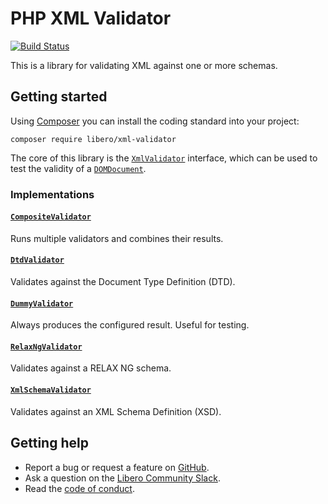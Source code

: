 PHP XML Validator
=================

[![Build Status](https://travis-ci.com/libero/xml-validator.svg?branch=master)](https://travis-ci.com/libero/xml-validator)

This is a library for validating XML against one or more schemas.

Getting started
---------------

Using [Composer](https://getcomposer.org/) you can install the coding standard into your project:

```
composer require libero/xml-validator
```

The core of this library is the [`XmlValidator`](src/XmlValidator.php) interface, which can be used to test the validity of a [`DOMDocument`](https://php.net/DOMDocument).

### Implementations

#### [`CompositeValidator`](src/CompositeValidator.php)

Runs multiple validators and combines their results.

#### [`DtdValidator`](src/DtdValidator.php)

Validates against the Document Type Definition (DTD).

#### [`DummyValidator`](src/DummyValidator.php)

Always produces the configured result. Useful for testing.

#### [`RelaxNgValidator`](src/RelaxNgValidator.php)

Validates against a RELAX NG schema.

#### [`XmlSchemaValidator`](src/XmlSchemaValidator.php)

Validates against an XML Schema Definition (XSD).

Getting help
------------

- Report a bug or request a feature on [GitHub](https://github.com/libero/libero/issues/new/choose).
- Ask a question on the [Libero Community Slack](https://libero-community.slack.com/).
- Read the [code of conduct](https://libero.pub/code-of-conduct).

